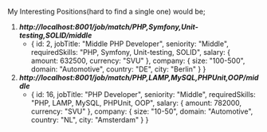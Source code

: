 My Interesting Positions(hard to find a single one) would be;

1) ***http://localhost:8001/job/match/PHP,Symfony,Unit-testing,SOLID/middle***
   - {
		id: 2,
		jobTitle: "Middle PHP Developer",
		seniority: "Middle",
		requiredSkills: "PHP, Symfony, Unit-testing, SOLID",
		salary: {
		amount: 632500,
		currency: "SVU"
		},
		company: {
		size: "100-500",
		domain: "Automotive",
		country: "DE",
		city: "Berlin"
		}
	}
2) ***http://localhost:8001/job/match/PHP,LAMP,MySQL,PHPUnit,OOP/middle***
   - {
		id: 16,
		jobTitle: "PHP Developer",
		seniority: "Middle",
		requiredSkills: "PHP, LAMP, MySQL, PHPUnit, OOP",
		salary: {
		amount: 782000,
		currency: "SVU"
		},
		company: {
		size: "10-50",
		domain: "Automotive",
		country: "NL",
		city: "Amsterdam"
		}
	}